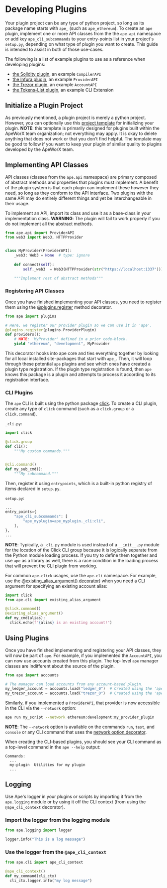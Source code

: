 # Developing Plugins

Your plugin project can be any type of python project, so long as its package name starts with `ape_` (such as 
`ape_ethereum`). To create an `ape` plugin, implement one or more API classes from the the `ape.api` namespace or add 
key `ape_cli_subcommands` to your entry-points list in your project's `setup.py`, depending on what type of plugin you 
want to create. This guide is intended to assist in both of those use-cases.

The following is a list of example plugins to use as a reference when developing plugins:

* [the Solidity plugin](https://github.com/apeworx/ape-solidity), an example `CompilerAPI`
* [the Infura plugin](https://github.com/apeworx/ape-infura), an example `ProviderAPI`
* [the Trezor plugin](https://github.com/apeworx/ape-trezor), an example `AccountAPI`
* [the Tokens-List plugin](https://github.com/apeworx/ape-tokens), an example CLI Extension

## Initialize a Plugin Project

As previously mentioned, a plugin project is merely a python project. However, you can optionally use this 
[project template](https://github.com/ApeWorX/project-template) for initializing your plugin. **NOTE**: this template 
is primarily designed for plugins built within the ApeWorX team organization; not everything may apply. It is okay to 
delete anything that does not work or that you don't find helpful. The template may be good to follow if you want to 
keep your plugin of similar quality to plugins developed by the ApeWorX team.

## Implementing API Classes

API classes (classes from the `ape.api` namespace) are primary composed of abstract methods and properties that plugins 
must implement. A benefit of the plugin system is that each plugin can implement these however they need, so long as 
they conform to the API interface. Two plugins with the same API may do entirely different things and yet be 
interchangeable in their usage.

To implement an API, import its class and use it as a base-class in your implementation class. **WARNING**: The plugin 
will fail to work properly if you do not implement all the abstract methods.

```python
from ape.api import ProviderAPI
from web3 import Web3, HTTPProvider


class MyProvider(ProviderAPI):
    _web3: Web3 = None  # type: ignore
    
    def connect(self):
        self._web3  = Web3(HTTPProvider(str("https://localhost:1337")))

    """Implement rest of abstract methods"""
```

### Registering API Classes

Once you have finished implementing your API classes, you need to register them using the 
[@plugins.register](../methoddocs/plugins.html#ape.plugins.register) method decorator.

```python
from ape import plugins

# Here, we register our provider plugin so we can use it in 'ape'.
@plugins.register(plugins.ProviderPlugin)
def providers():
    # NOTE: 'MyProvider' defined in a prior code-block.
    yield "ethereum", "development", MyProvider
```

This decorator hooks into ape core and ties everything together by looking for all local installed site-packages that 
start with `ape_`. Then, it will loop through these potential `ape` plugins and see which ones have created a plugin 
type registration. If the plugin type registration is found, then `ape` knows this package is a plugin and attempts to 
process it according to its registration interface.

### CLI Plugins

The `ape` CLI is built using the python package [click](https://palletsprojects.com/p/click/). To create a CLI plugin,
create any type of `click` command (such as a `click.group` or a `click.command`).

`_cli.py`:

```python
import click

@click.group
def cli():
    """My custom commands."""


@cli.command()
def my_sub_cmd():
    """My subcommand."""
```

Then, register it using `entrypoints`, which is a built-in python registry of items declared in `setup.py`.

`setup.py`:

```python
...
entry_points={
    "ape_cli_subcommands": [
        "ape_myplugin=ape_myplugin._cli:cli",
    ],
},
...
```

**NOTE**: Typically, a `_cli.py` module is used instead of a `__init__.py` module for the location of the Click CLI 
group because it is logically separate from the Python module loading process. If you try to define them together and 
use `ape` as a library as well, there is a race condition in the loading process that will prevent the CLI plugin from 
working.

For common `ape-click` usages, use the `ape.cli` namespace. For example, use the 
[@existing_alias_argument() decorator](../methoddocs/cli.html#ape.cli.arguments.existing_alias_argument)) when you need 
a CLI argument for specifying an existing account alias:

```python
import click
from ape.cli import existing_alias_argument

@click.command()
@existing_alias_argument()
def my_cmd(alias):
  click.echo(f"{alias} is an existing account!")
```

## Using Plugins

Once you have finished implementing and registering your API classes, they will now be part of `ape`. For example, 
if you implemented the `AccountAPI`, you can now use accounts created from this plugin. The top-level `ape` manager 
classes are indifferent about the source of the plugin.

```python
from ape import accounts

# The manager can load accounts from any account-based plugin.
my_ledger_account = accounts.load("ledger_0")  # Created using the 'ape-ledger' plugin
my_trezor_account = accounts.load("trezor_0")  # Created using the 'ape-trezor' plugin
```

Similarly, if you implemented a `ProviderAPI`, that provider is now accessible in the CLI via the `--network` option:

```bash
ape run my_script --network ethereum:development:my_provider_plugin
```

**NOTE**: The `--network` option is available on the commands `run`, `test`, and `console` or any CLI command that 
uses the [network option decorator](../methoddocs/cli.html?highlight=network_option#ape.cli.options.network_option).

When creating the CLI-based plugins, you should see your CLI command as a top-level command in the `ape --help` output:

```
Commands:
  ...
  my-plugin  Utilities for my plugin
  ...
```

## Logging

Use Ape's logger in your plugins or scripts by importing it from the `ape.logging` module or 
by using it off the CLI context (from using the `@ape_cli_context` decorator).
  
### Import the logger from the logging module

```python
from ape.logging import logger

logger.info("This is a log message")
```

### Use the logger from the `@ape_cli_context`

```python
from ape.cli import ape_cli_context

@ape_cli_context()
def my_command(cli_ctx)
  cli_ctx.logger.info("my log message")
```